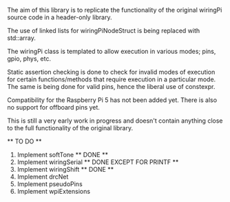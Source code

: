 The aim of this library is to replicate the functionality of the original wiringPi source code in a header-only library.

The use of linked lists for wiringPiNodeStruct is being replaced with std::array.

The wiringPi class is templated to allow execution in various modes; pins, gpio, phys, etc.

Static assertion checking is done to check for invalid modes of execution for certain functions/methods that require execution in a particular mode. The same is being done for valid pins, hence the liberal use of constexpr.

Compatibility for the Raspberry Pi 5 has not been added yet. There is also no support for offboard pins yet.

This is still a very early work in progress and doesn't contain anything close to the full functionality of the original library.

** TO DO **
1) Implement softTone ** DONE **
2) Implement wiringSerial ** DONE EXCEPT FOR PRINTF **
3) Implement wiringShift ** DONE **
4) Implement drcNet
5) Implement pseudoPins
6) Implement wpiExtensions
